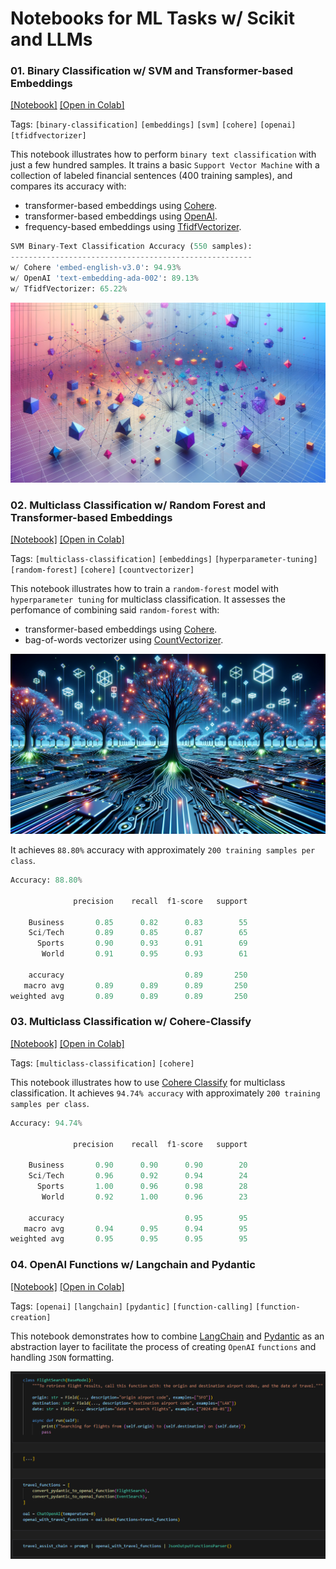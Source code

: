 # Notebooks for ML Tasks w/ Scikit and LLMs 

### 01. Binary Classification w/ SVM and Transformer-based Embeddings 

[[Notebook]](./01_binary_classification_svm.ipynb)
[[Open in Colab]](https://colab.research.google.com/github/turinglayer/notebooks/blob/main/01_binary_classification_svm.ipynb)

Tags: `[binary-classification]` `[embeddings]` `[svm]` `[cohere]` `[openai]` `[tfidfvectorizer]`

This notebook illustrates how to perform `binary text classification` with just a few hundred samples. It trains a basic `Support Vector Machine` with a collection of labeled financial sentences (400 training samples), and compares its accuracy with: 
- transformer-based embeddings using [Cohere](https://docs.cohere.com/reference/embed).
- transformer-based embeddings using [OpenAI](https://platform.openai.com/docs/api-reference/embeddings).
- frequency-based embeddings using [TfidfVectorizer](https://scikit-learn.org/stable/modules/generated/sklearn.feature_extraction.text.TfidfVectorizer.html).

```python
SVM Binary-Text Classification Accuracy (550 samples):
------------------------------------------------------
w/ Cohere 'embed-english-v3.0': 94.93%
w/ OpenAI 'text-embedding-ada-002': 89.13%
w/ TfidfVectorizer: 65.22%
```

<p align="center">
  <img src="./static/embeddings.png">
</p>

### 02. Multiclass Classification w/ Random Forest and Transformer-based Embeddings 

[[Notebook]](./02_multiclass_classification_random_forest.ipynb)
[[Open in Colab]](https://colab.research.google.com/github/turinglayer/notebooks/blob/main/02_multiclass_classification_random_forest.ipynb)

Tags: `[multiclass-classification]` `[embeddings]` `[hyperparameter-tuning]` `[random-forest]` `[cohere]` `[countvectorizer]`

This notebook illustrates how to train a `random-forest` model with `hyperparameter tuning` for multiclass classification. It assesses the perfomance of combining said `random-forest` with:
- transformer-based embeddings using [Cohere](https://docs.cohere.com/reference/embed).
- bag-of-words vectorizer using [CountVectorizer](https://scikit-learn.org/stable/modules/generated/sklearn.feature_extraction.text.CountVectorizer.html).

<p align="center">
  <img src="./static/randomforest.png">
</p>

It achieves `88.80%` accuracy with approximately `200 training samples per class`.

```python
Accuracy: 88.80%

              precision    recall  f1-score   support

    Business       0.85      0.82      0.83        55
    Sci/Tech       0.89      0.85      0.87        65
      Sports       0.90      0.93      0.91        69
       World       0.91      0.95      0.93        61

    accuracy                           0.89       250
   macro avg       0.89      0.89      0.89       250
weighted avg       0.89      0.89      0.89       250
```

### 03. Multiclass Classification w/ Cohere-Classify

[[Notebook]](./03_multiclass_classification_cohere_classify.ipynb)
[[Open in Colab]](https://colab.research.google.com/github/turinglayer/notebooks/blob/main/03_multiclass_classification_cohere_classify.ipynb)

Tags: `[multiclass-classification]` `[cohere]`

This notebook illustrates how to use [Cohere Classify](https://docs.cohere.com/reference/classify) for multiclass classification. It achieves `94.74% accuracy` with approximately `200 training samples per class`.

```python
Accuracy: 94.74%

              precision    recall  f1-score   support

    Business       0.90      0.90      0.90        20
    Sci/Tech       0.96      0.92      0.94        24
      Sports       1.00      0.96      0.98        28
       World       0.92      1.00      0.96        23

    accuracy                           0.95        95
   macro avg       0.94      0.95      0.94        95
weighted avg       0.95      0.95      0.95        95
```

### 04. OpenAI Functions w/ Langchain and Pydantic

[[Notebook]](./04_openai_functions_langchain_pydantic.ipynb)
[[Open in Colab]](https://colab.research.google.com/github/turinglayer/notebooks/blob/main/04_openai_functions_langchain_pydantic.ipynb)

Tags: `[openai]` `[langchain]` `[pydantic]` `[function-calling]` `[function-creation]`

This notebook demonstrates how to combine [LangChain](https://www.langchain.com/) and [Pydantic](https://docs.pydantic.dev/) as an abstraction layer to facilitate the process of creating `OpenAI` `functions` and handling `JSON` formatting.

<p align="center">
  <img src="./static/openai_functions_langchain_pydantic.png">
</p>